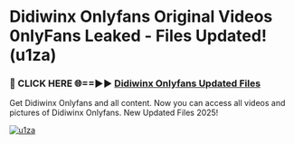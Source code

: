 # Didiwinx Onlyfans Original Videos 0nlyFans Leaked - Files Updated! (u1za)

<h3>🔴 CLICK HERE 🌐==►► <a href="https://tinyurl.com/ehrbuxhb" rel="nofollow">Didiwinx Onlyfans Updated Files</a></h3>

Get Didiwinx Onlyfans and all content. Now you can access all videos and pictures of Didiwinx Onlyfans. New Updated Files 2025!

[![u1za](https://i.imgur.com/lVYEuWS.gif)](https://tinyurl.com/ehrbuxhb)

